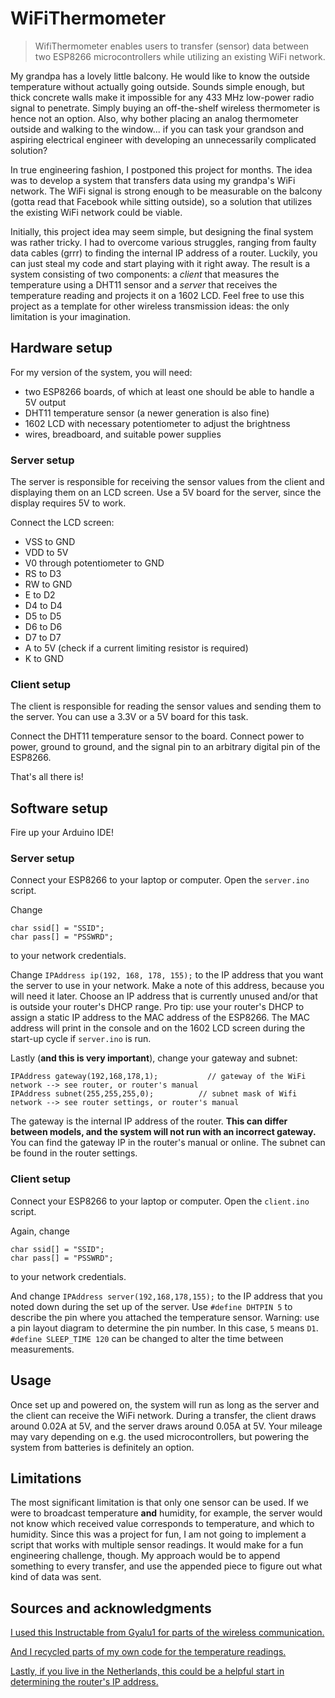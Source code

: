# WiFiThermometer
> WifiThermometer enables users to transfer (sensor) data between two ESP8266 microcontrollers while utilizing an existing WiFi network.

My grandpa has a lovely little balcony. He would like to know the outside temperature without actually going outside. Sounds simple enough, but thick concrete walls make it impossible for any 433 MHz low-power radio signal to penetrate. Simply buying an off-the-shelf wireless thermometer is hence not an option. Also, why bother placing an analog thermometer outside and walking to the window... if you can task your grandson and aspiring electrical engineer with developing an unnecessarily complicated solution?

In true engineering fashion, I postponed this project for months. The idea was to develop a system that transfers data using my grandpa's WiFi network. The WiFi signal is strong enough to be measurable on the balcony (gotta read that Facebook while sitting outside), so a solution that utilizes the existing WiFi network could be viable. 

Initially, this project idea may seem simple, but designing the final system was rather tricky. I had to overcome various struggles, ranging from faulty data cables (grrr) to finding the internal IP address of a router. Luckily, you can just steal my code and start playing with it right away. The result is a system consisting of two components: a *client* that measures the temperature using a DHT11 sensor and a *server* that receives the temperature reading and projects it on a 1602 LCD. Feel free to use this project as a template for other wireless transmission ideas: the only limitation is your imagination.

## Hardware setup

For my version of the system, you will need:
- two ESP8266 boards, of which at least one should be able to handle a 5V output
- DHT11 temperature sensor (a newer generation is also fine)
- 1602 LCD with necessary potentiometer to adjust the brightness
- wires, breadboard, and suitable power supplies

### Server setup
The server is responsible for receiving the sensor values from the client and displaying them on an LCD screen. Use a 5V board for the server, since the display requires 5V to work.

Connect the LCD screen:
- VSS to GND
- VDD to 5V
- V0 through potentiometer to GND
- RS to D3
- RW to GND
- E to D2
- D4 to D4
- D5 to D5
- D6 to D6
- D7 to D7
- A to 5V (check if a current limiting resistor is required)
- K to GND

### Client setup
The client is responsible for reading the sensor values and sending them to the server. You can use a 3.3V or a 5V board for this task.

Connect the DHT11 temperature sensor to the board. Connect power to power, ground to ground, and the signal pin to an arbitrary digital pin of the ESP8266.

That's all there is!

## Software setup

Fire up your Arduino IDE!

### Server setup
Connect your ESP8266 to your laptop or computer. Open the `server.ino` script. 

Change 

```
char ssid[] = "SSID";
char pass[] = "PSSWRD";
```

to your network credentials.

Change `IPAddress ip(192, 168, 178, 155);` to the IP address that you want the server to use in your network. Make a note of this address, because you will need it later. Choose an IP address that is currently unused and/or that is outside your router's DHCP range. Pro tip: use your router's DHCP to assign a static IP address to the MAC address of the ESP8266. The MAC address will print in the console and on the 1602 LCD screen during the start-up cycle if `server.ino` is run. 

Lastly (**and this is very important**), change your gateway and subnet:
```
IPAddress gateway(192,168,178,1);           // gateway of the WiFi network --> see router, or router's manual
IPAddress subnet(255,255,255,0);          // subnet mask of Wifi network --> see router settings, or router's manual
```
The gateway is the internal IP address of the router. **This can differ between models, and the system will not run with an incorrect gateway.** You can find the gateway IP in the router's manual or online. The subnet can be found in the router settings.

### Client setup
Connect your ESP8266 to your laptop or computer. Open the `client.ino` script. 

Again, change 

```
char ssid[] = "SSID";
char pass[] = "PSSWRD";
```

to your network credentials.

And change `IPAddress server(192,168,178,155);` to the IP address that you noted down during the set up of the server. Use `#define DHTPIN 5` to describe the pin where you attached the temperature sensor. Warning: use a pin layout diagram to determine the pin number. In this case, `5` means `D1`. `#define SLEEP_TIME 120` can be changed to alter the time between measurements. 

## Usage
Once set up and powered on, the system will run as long as the server and the client can receive the WiFi network. During a transfer, the client draws around 0.02A at 5V, and the server draws around 0.05A at 5V. Your mileage may vary depending on e.g. the used microcontrollers, but powering the system from batteries is definitely an option.

## Limitations
The most significant limitation is that only one sensor can be used. If we were to broadcast temperature **and** humidity, for example, the server would not know which received value corresponds to temperature, and which to humidity. Since this was a project for fun, I am not going to implement a script that works with multiple sensor readings. It would make for a fun engineering challenge, though. My approach would be to append something to every transfer, and use the appended piece to figure out what kind of data was sent.


## Sources and acknowledgments 
[I used this Instructable from Gyalu1 for parts of the wireless communication.](https://www.instructables.com/WiFi-Communication-Between-Two-ESP8266-Based-MCU-T/)

[And I recycled parts of my own code for the temperature readings.](https://github.com/StachRedeker/Temperatuurgevoelige-Ventilator)

[Lastly, if you live in the Netherlands, this could be a helpful start in determining the router's IP address.](https://www.wifiwijs.nl/ip-adres-router/)
